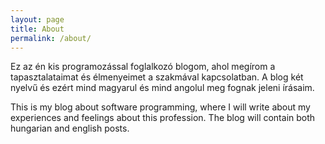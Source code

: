 ```yaml
---
layout: page
title: About
permalink: /about/
---
```


Ez az én kis programozással foglalkozó blogom, ahol megírom a tapasztalataimat és élmenyeimet a szakmával kapcsolatban. A blog két nyelvű és ezért mind magyarul és mind angolul meg fognak jeleni írásaim.

This is my blog about software programming, where I will write about my experiences and feelings about this profession. The blog will contain both hungarian and english posts.

